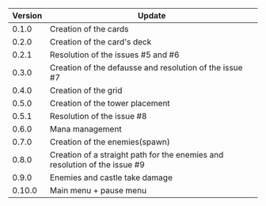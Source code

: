 |Version|Update|
|-|-|
|0.1.0|Creation of the cards|
|0.2.0|Creation of the card's deck|
|0.2.1|Resolution of the issues #5 and #6|
|0.3.0|Creation of the defausse and resolution of the issue #7|
|0.4.0|Creation of the grid|
|0.5.0|Creation of the tower placement|
|0.5.1|Resolution of the issue #8|
|0.6.0|Mana management|
|0.7.0|Creation of the enemies(spawn)|
|0.8.0|Creation of a straight path for the enemies and resolution of the issue #9|
|0.9.0|Enemies and castle take damage|
|0.10.0|Main menu + pause menu|
